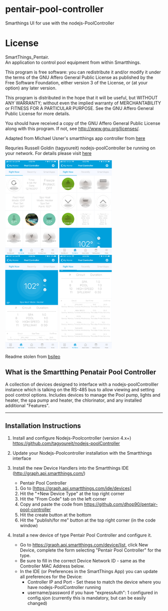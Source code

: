 # pentair-pool-controller
Smarthings UI for use with the nodejs-PoolController

# License

SmartThings_Pentair.  
An application to control pool equipment from within Smartthings.

This program is free software: you can redistribute it and/or modify
it under the terms of the GNU Affero General Public License as
published by the Free Software Foundation, either version 3 of the
License, or (at your option) any later version.

This program is distributed in the hope that it will be useful,
but WITHOUT ANY WARRANTY; without even the implied warranty of
MERCHANTABILITY or FITNESS FOR A PARTICULAR PURPOSE.  See the
GNU Affero General Public License for more details.

You should have received a copy of the GNU Affero General Public License
along with this program.  If not, see <http://www.gnu.org/licenses/>.

Adapted from Michael Usner's smartthings app controller from [here](https://github.com/michaelusner/pentair-pool-controler)

Requries Russell Goldin (tagyoureit) nodejs-poolController be running on your network.  For details please visit [here](https://github.com/tagyoureit/nodejs-poolController)

<img src="https://github.com/dhop90/pentair-pool-controller/blob/master/images/IMG_6035.PNG" height="300"> <img src="https://github.com/dhop90/pentair-pool-controller/blob/master/images/IMG_6036.PNG" height="300"> <img src="https://github.com/dhop90/pentair-pool-controller/blob/master/images/IMG_6037.PNG" height="300"> <img src="https://github.com/dhop90/pentair-pool-controller/blob/master/images/IMG_6038.PNG" height="300">

Readme stolen from [bsileo](https://github.com/bsileo/SmartThings_Pentair)


## What is the Smartthing Penatair Pool Controller
A collection of devices designed to interface with a nodejs-poolControlller instance which is talking on the RS-485 bus to allow viewing and setting pool control options. Includes devices to manage the Pool pump, lights and heater, the spa pump and heater, the chlorinator, and any installed additional "Features". 


***

## Installation Instructions

1. Install and configure Nodejs-Poolcontroller (version 4.x+)
          https://github.com/tagyoureit/nodejs-poolController
2. Update your Nodejs-Poolcontroller installation with the Smartthings interface

3. Install the new Device Handlers into the Smartthings IDE (http://graph.api.smartthings.com/)
   - Pentair Pool Controller

   1. Go to [https://graph.api.smartthings.com/ide/devices]
   2. Hit the "+New Device Type" at the top right corner
   3. Hit the "From Code" tab on the left corner
   4. Copy and paste the code from https://github.com/dhop90/pentair-pool-controller
   5. Hit the create button at the bottom
   6. Hit the "publish/for me" button at the top right corner (in the code window)

4. Install a new device of type Pentair Pool Controller and configure it.
    - Go to https://graph.api.smartthings.com/device/list, click New Device, complete the form selecting "Pentair Pool Controller" for the type. 
    - Be sure to fill in the correct Device Network ID - same as the Controller MAC Address below.   
    - In the IDE (or Preferences in the SmartThings App) you can update all preferences for the Device:
    	- Controller IP and Port - Set these to match the device where you have nodejs-PoolController running
      - username/password if you have "expressAuth": 1 configured in config.sjon (currently this is mandatory, but can be easily changed)

